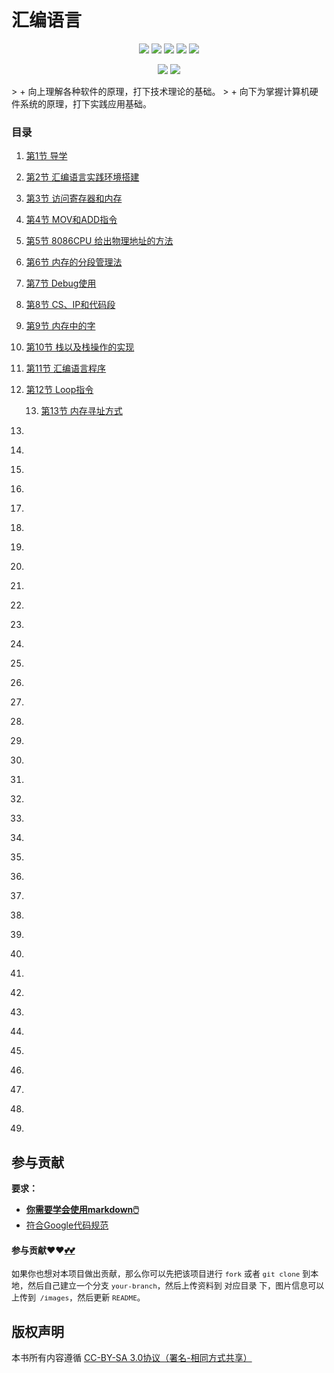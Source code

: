 # 汇编语言

<p align='center'>
<a href="https://www.linkedin.cn/injobs/in/xiongxinwei-xiong-7606a0227" target="_blank"><img src="https://img.shields.io/badge/linkedin-xiongxinwei-yellowgreen?logo=linkedin"></a>
<a href="https://twitter.com/xxw3293172751" target="_blank"><img src="https://img.shields.io/badge/twitter-%40xxw3293172751-informational?logo=twitter"></a>
<a href="https://www.zhihu.com/people/3293172751" target="_blank"><img src="https://img.shields.io/badge/%E7%9F%A5%E4%B9%8E-%E9%93%BE%E5%AD%A6%E8%80%85%E7%A4%BE%E5%8C%BA-blue?logo=zhihu"></a>
<a href="https://s2.loli.net/2022/07/05/sQHuozItvWg1heA.jpg" target="_blank"><img src="https://img.shields.io/badge/%E5%BE%AE%E4%BF%A1-smile-brightgreen?logo=wechat"></a>
<a href="https://space.bilibili.com/14089380" target="_blank"><img src="https://img.shields.io/badge/b%E7%AB%99-%E6%97%A0%E4%B8%8E%E4%BC%A6%E6%AF%94%E7%9A%84%E5%BE%97%E5%BE%97-red?logo=bilibili"></a>
</p>
<p align='center'>
<a href="https://weibo.com/u/6248930985" target="_blank"><img src="https://img.shields.io/badge/%E5%BE%AE%E5%8D%9A-%E6%97%A0%E4%B8%8E%E4%BC%A6%E6%AF%94%E7%9A%84%E5%BE%97%E5%BE%97-critical?style=social&logo=Sina%20Weibo"></a>
<a href="https://github.com/3293172751" target="_blank"><img src="https://img.shields.io/badge/Github-xiongxinwei-inactive?style=social&logo=github"></a>
</p>
> + 向上理解各种软件的原理，打下技术理论的基础。
> + 向下为掌握计算机硬件系统的原理，打下实践应用基础。

### 目录

1. [第1节 导学](markdown/1.md)

2. [第2节 汇编语言实践环境搭建](markdown/2.md)

3. [第3节 访问寄存器和内存](markdown/3.md)

4. [第4节 MOV和ADD指令](markdown/4.md)

5. [第5节 8086CPU 给出物理地址的方法](markdown/5.md)

6. [第6节 内存的分段管理法](markdown/6.md)

7. [第7节 Debug使用](markdown/7.md)

8. [第8节 CS、IP和代码段](markdown/8.md)

9. [第9节 内存中的字](markdown/9.md)

10. [第10节 栈以及栈操作的实现](markdown/10.md)

11. [第11节 汇编语言程序](markdown/11.md)

12. [第12节 Loop指令](markdown/12.md)

    13. [第13节 内存寻址方式](markdown/13.md)

14. [](markdown/14.md)
15. [](markdown/15.md)
16. [](markdown/16.md)
17. [](markdown/17.md)
18. [](markdown/18.md)
19. [](markdown/19.md)
20. [](markdown/20.md)
21. [](markdown/21.md)
22. [](markdown/22.md)
23. [](markdown/23.md)
24. [](markdown/24.md)
25. [](markdown/25.md)
26. [](markdown/26.md)
27. [](markdown/27.md)
28. [](markdown/28.md)
29. [](markdown/29.md)
30. [](markdown/30.md)
31. [](markdown/31.md)
32. [](markdown/32.md)
33. [](markdown/33.md)
34. [](markdown/34.md)
35. [](markdown/35.md)
36. [](markdown/36.md)
37. [](markdown/37.md)
38. [](markdown/38.md)
39. [](markdown/39.md)
40. [](markdown/40.md)
41. [](markdown/41.md)
42. [](markdown/42.md)
43. [](markdown/43.md)
44. [](markdown/44.md)
45. [](markdown/45.md)
46. [](markdown/46.md)
47. [](markdown/47.md)
48. [](markdown/48.md)
49. [](markdown/49.md)
50. [](markdown/50.md)





## 参与贡献

**要求：**

+ [**你需要学会使用markdown🖱️**](https://github.com/3293172751/CS_COURSE/blob/master/markdown/README.md)
+ [符合Google代码规范](https://zh-google-styleguide.readthedocs.io/en/latest/google-cpp-styleguide/)

#### 参与贡献❤️❤️[💕💕](https://github.com/3293172751/CS_COURSE/blob/master/Git/git-contributor.md/)

<font size = 2>如果你也想对本项目做出贡献，那么你可以先把该项目进行 `fork` 或者 `git clone` 到本地，然后自己建立一个分支 `your-branch`，然后上传资料到 对应目录 下，图片信息可以上传到` /images`，然后更新 `README`。 </font>



## 版权声明

本书所有内容遵循 [CC-BY-SA 3.0协议（署名-相同方式共享）](http://zh.wikipedia.org/wiki/Wikipedia:CC-by-sa-3.0协议文本)
